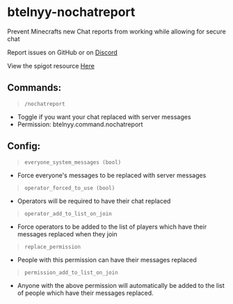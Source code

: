 # btelnyy-nochatreport
 Prevent Minecrafts new Chat reports from working while allowing for secure chat
 
 Report issues on GitHub or on [Discord](https://discord.gg/P22tFkjTm3)
 
 View the spigot resource [Here](https://www.spigotmc.org/resources/nochatreport.102932/)
## Commands:
> `/nochatreport`
- Toggle if you want your chat replaced with server messages
- Permission: btelnyy.command.nochatreport
## Config:
> `everyone_system_messages (bool)`
- Force everyone's messages to be replaced with server messages

> `operator_forced_to_use (bool)`
- Operators will be required to have their chat replaced

> `operator_add_to_list_on_join`
- Force operators to be added to the list of players which have their messages replaced when they join

> `replace_permission`
- People with this permission can have their messages replaced

> `permission_add_to_list_on_join`
- Anyone with the above permission will automatically be added to the list of people which have their messages replaced.
